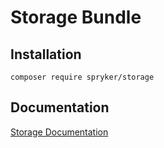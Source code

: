 # Storage Bundle

## Installation

```
composer require spryker/storage
```

## Documentation

[Storage Documentation](https://spryker.github.io/storage/index.html)





